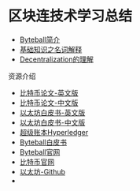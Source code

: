 # 区块连技术学习总结

- [Byteball简介](./Byteball简介.md)
- [基础知识之名词解释](./基础知识之名词解释.md)
- [Decentralization的理解](./Decentralization的理解.md)

资源介绍
- [比特币论文-英文版](https://bitcoincore.org/bitcoin.pdf)
- [比特币论文-中文版](https://ethfans.org/posts/ethereum-whitepaper)
- [以太坊白皮书-英文版](https://github.com/ethereum/wiki/wiki/White-Paper)
- [以太坊白皮书-中文版](https://github.com/ethereum/wiki/wiki/%5BChinese-Simplified%5D-Ethereum-%E7%99%BD%E7%9A%AE%E4%B9%A6)
- [超级账本Hyperledger](https://github.com/hyperledger/hyperledger)
- [Byteball白皮书](https://byteball.org/Byteball.pdf)
- [Byteball官网](https://byteball.org/)
- [比特币官网](https://bitcoin.org/en/)
- [以太坊-Github](https://github.com/ethereum)
- 